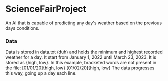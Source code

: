 # ScienceFairProject
An AI that is capable of predicting any day's weather based on the previous days conditions.

### Data
Data is stored in data.txt (duh) and holds the minimum and highest recorded weather for a day. It start from January 1, 2022 until March 23, 2023. It is stored as {high, low}. In this example, bracketed words are not present in the file:
[01/01/20]{high, low}
[01/02/20]{high, low}
The data progresses this way, going up a day each line.
